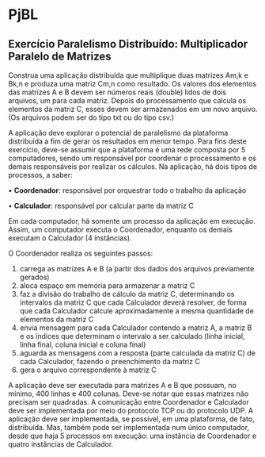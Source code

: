 # PjBL

## Exercício Paralelismo Distribuído: Multiplicador Paralelo de Matrizes

Construa uma aplicação distribuída que multiplique duas matrizes Am,k e Bk,n e
produza uma matriz Cm,n como resultado. Os valores dos elementos das matrizes
A e B devem ser números reais (double) lidos de dois arquivos, um para cada
matriz. Depois do processamento que calcula os elementos da matriz C, esses
devem ser armazenados em um novo arquivo. (Os arquivos podem ser do tipo
txt ou do tipo csv.)

A aplicação deve explorar o potencial de paralelismo da plataforma distribuída a
fim de gerar os resultados em menor tempo. Para fins deste exercício, deve-se
assumir que a plataforma é uma rede composta por 5 computadores, sendo um
responsável por coordenar o processamento e os demais responsáveis por
realizar os cálculos. Na aplicação, há dois tipos de processos, a saber:

  • **Coordenador**: responsável por orquestrar todo o trabalho da aplicação
  
  • **Calculador**: responsável por calcular parte da matriz C
  
Em cada computador, há somente um processo da aplicação em execução.
Assim, um computador executa o Coordenador, enquanto os demais executam
o Calculador (4 instâncias).

O Coordenador realiza os seguintes passos:

1. carrega as matrizes A e B (a partir dos dados dos arquivos
previamente gerados)
2. aloca espaço em memória para armazenar a matriz C
3. faz a divisão do trabalho de cálculo da matriz C, determinando os
intervalos da matriz C que cada Calculador deverá resolver, de
forma que cada Calculador calcule aproximadamente a mesma
quantidade de elementos da matriz C
4. envia mensagem para cada Calculador contendo a matriz A, a matriz
B e os índices que determinam o intervalo a ser calculado (linha
inicial, linha final, coluna inicial e coluna final)
5. aguarda as mensagens com a resposta (parte calculada da matriz C)
de cada Calculador, fazendo o preenchimento da matriz C
6. gera o arquivo correspondente à matriz C

A aplicação deve ser executada para matrizes A e B que possuam, no mínimo,
400 linhas e 400 colunas. Deve-se notar que essas matrizes não precisam ser
quadradas.
A comunicação entre Coordenador e Calculador deve ser implementada por
meio do protocolo TCP ou do protocolo UDP.
A aplicação deve ser implementada, se possível, em uma plataforma, de fato,
distribuída. Mas, também pode ser implementada num único computador, desde
que haja 5 processos em execução: uma instância de Coordenador e quatro
instâncias de Calculador.
